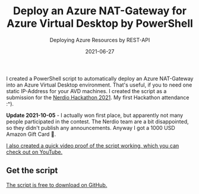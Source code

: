 ﻿---
aliases:
    - deploy-azure-nat-gateway-azure-virtual-desktop
slug: Deploy-Azure-NAT-Gateway-Azure-Virtual-Desktop
title: Deploy an Azure NAT-Gateway for Azure Virtual Desktop by PowerShell
subtitle: Deploying Azure Resources by REST-API
contenttags:
    [
        azure,
        azure virtual desktop,
        windows virtual desktop,
        nerdio,
        powershell,
        hackathon
    ]
cover:
    image: /images/2021/2021-06-27-NAT-Gateway-Azure-Virtual-Desktop.png
imageAlt: YouTube Thumbnail for Azure NAT-Gateway/ Azure Virtual Desktop
date: 2021-06-27
---

I created a PowerShell script to automatically deploy an Azure NAT-Gateway into an Azure Virtual Desktop environment. That's useful, if you to need one static IP-Address for your AVD machines. I created the script as a submission for the [Nerdio Hackathon 2021](https://getnerdio.com/nerdio-hackathon/). My first Hackathon attendance :^).

**Update 2021-10-05** - I actually won first place, but apparently not many people participated in the contest. The Nerdio team are a bit disappointed, so they didn't publish any announcements. Anyway I got a 1000 USD Amazon Gift Card 🤩.

[I also created a quick video proof of the script working, which you can check out on YouTube.](https://www.youtube.com/watch?v=luehHTThFFk)

## Get the script

[The script is free to download on GitHub.](https://github.com/diecknet/AzureVirtualDesktop/tree/main/Deploy-NATGatewayAVD)
